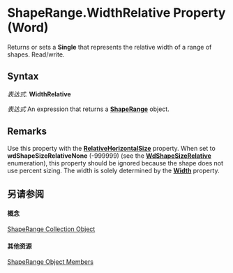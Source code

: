 
# ShapeRange.WidthRelative Property (Word)

Returns or sets a  **Single** that represents the relative width of a range of shapes. Read/write.


## Syntax

 _表达式_. **WidthRelative**

 _表达式_ An expression that returns a **[ShapeRange](7112acc0-e241-16ef-77bc-101b72d05af0.md)** object.


## Remarks

Use this property with the  **[RelativeHorizontalSize](ef832943-d587-545f-feb9-f2cbcb0734cc.md)** property. When set to **wdShapeSizeRelativeNone** (-999999) (see the **[WdShapeSizeRelative](a341aab8-370c-6d29-d640-f8c029a017f1.md)** enumeration), this property should be ignored because the shape does not use percent sizing. The width is solely determined by the **[Width](8925e4f8-d85a-98c8-499e-ae102dced440.md)** property.


## 另请参阅


#### 概念


[ShapeRange Collection Object](7112acc0-e241-16ef-77bc-101b72d05af0.md)
#### 其他资源


[ShapeRange Object Members](http://msdn.microsoft.com/library/eb882d13-d724-26e9-7e6d-2af55e42bba1%28Office.15%29.aspx)